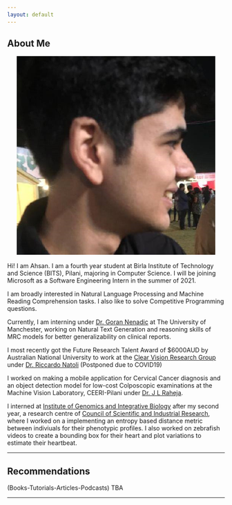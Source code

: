 ```yaml
---
layout: default
---
```


## About Me
<p align = "center">
 <img class="profile-picture" src="dp.jpg" >
</p>

Hi! I am Ahsan. I am a fourth year student at Birla Institute of Technology and Science (BITS), Pilani, majoring in Computer Science. I will be joining Microsoft as a Software Engineering Intern in the summer of 2021.  

I am broadly interested in Natural Language Processing and Machine Reading Comprehension tasks. I also like to solve Competitive Programming questions.

Currently, I am interning under [Dr. Goran Nenadic](https://www.research.manchester.ac.uk/portal/gnenadic.html) at The University of Manchester, working on Natural Text Generation and reasoning skills of MRC models for better generalizability on clinical reports.

I most recently got the Future Research Talent Award of $6000AUD by Australian National University to work at the [Clear Vision Research Group](https://www.clearvisionresearch.com/) under [Dr. Riccardo Natoli](https://jcsmr.anu.edu.au/people/academics/dr-riccardo-natoli) 
(Postponed due to COVID19)

I worked on making a mobile application for Cervical Cancer diagnosis and an object detection model for low-cost Colposcopic examinations at the Machine Vision Laboratory, CEERI-Pilani under [Dr. J L Raheja](https://www.ceeri.res.in/profiles/j-l-raheja/). 
 
I interned at [Institute of Genomics and Integrative Biology](https://www.igib.res.in/) after my second year, a research centre of [Council of Scientific and Industrial Research](https://www.csir.res.in/), where I worked on a implementing an entropy based distance metric between indiviuals for their phenotypic profiles. I also worked on zebrafish videos to create a bounding box for their heart and plot variations to estimate their heartbeat.

---

## Recommendations 

(Books-Tutorials-Articles-Podcasts)
TBA

---
